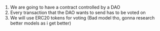 1. We are going to have a contract controlled by a DAO
2. Every transaction that the DAO wants to send has to be voted on
3. We will use ERC20 tokens for voting (Bad model tho, gonna research better models as i get better)

